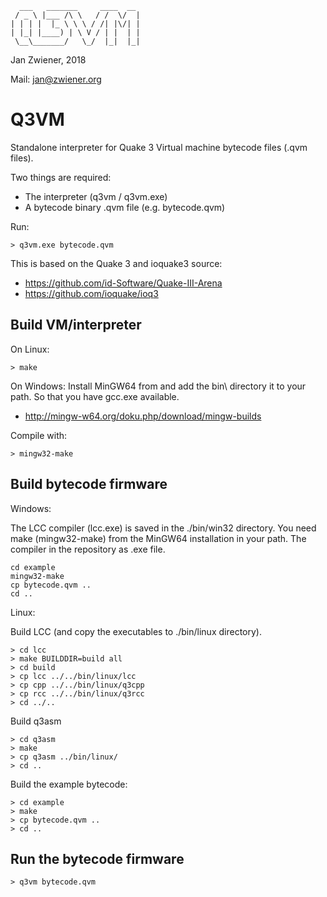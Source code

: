       ___   _______     ____  __
     / _ \ |___ /\ \   / /  \/  |
    | | | |  |_ \ \ \ / /| |\/| |
    | |_| |____) | \ V / | |  | |
     \__\_______/   \_/  |_|  |_|


Jan Zwiener, 2018

Mail: jan@zwiener.org

Q3VM
====

Standalone interpreter for Quake 3 Virtual machine bytecode files (.qvm files).

Two things are required:

 * The interpreter (q3vm / q3vm.exe)
 * A bytecode binary .qvm file (e.g. bytecode.qvm)

Run:

    > q3vm.exe bytecode.qvm

This is based on the Quake 3 and ioquake3 source:

 * https://github.com/id-Software/Quake-III-Arena
 * https://github.com/ioquake/ioq3

Build VM/interpreter
--------------------

On Linux:

    > make

On Windows:
Install MinGW64 from and add the bin\ directory it to your path.
So that you have gcc.exe available.

 * http://mingw-w64.org/doku.php/download/mingw-builds

Compile with:

    > mingw32-make

Build bytecode firmware
-----------------------

Windows:

The LCC compiler (lcc.exe) is saved in the ./bin/win32 directory.
You need make (mingw32-make) from the MinGW64 installation in
your path. The compiler in the repository as .exe file.

    cd example
    mingw32-make
    cp bytecode.qvm ..
    cd ..

Linux:

Build LCC (and copy the executables to ./bin/linux directory).

    > cd lcc
    > make BUILDDIR=build all
    > cd build
    > cp lcc ../../bin/linux/lcc
    > cp cpp ../../bin/linux/q3cpp
    > cp rcc ../../bin/linux/q3rcc
    > cd ../..

Build q3asm

    > cd q3asm
    > make
    > cp q3asm ../bin/linux/
    > cd ..

Build the example bytecode:

    > cd example
    > make
    > cp bytecode.qvm ..
    > cd ..

Run the bytecode firmware
-------------------------

    > q3vm bytecode.qvm

